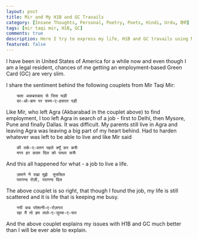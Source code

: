 ```yaml
---
layout: post
title: Mir and My H1B and GC Travails
category: [Insane Thoughts, Personal, Poetry, Poets, Hindi, Urdu, हिंदी]
tags: [mir taqi mir, H1B, GC]
comments: true
description: Here I try to express my life, H1B and GC travails using Mir's couplets.
featured: false
---
```



I have been in United States of America for a while now and even though I am a legal resident, chances of me getting an employment-based Green Card (GC) are very slim. 

I share the sentiment behind the following couplets from Mir Taqi Mir:

        चला अकबराबाद से जिस घड़ी
        दर-ओ-बाम पर चस्म-ए-हसरत पड़ी
  
Like Mir, who left Agra (Akbarabad in the couplet above) to find employment, I too left Agra in search of a job - first to Delhi, then Mysore, Pune and finally Dallas. It was difficult. My parents still live in Agra and leaving Agra was leaving a big part of my heart behind. Had to harden whatever was left to be able to live and like Mir said

        की तर्क-ए-वतन पहले क्यूँ कर करूँ
        मगर हर कदम दिल को पत्थर करूँ
    
And this all happened for what - a job to live a life. 

        ज़माने नें रखा मुझे  मुत्तसिल
        परागन्द रोज़ी, परागन्द दिल
            
The above couplet is so right, that though I found the job, my life is still scattered and it is life that is keeping me busy. 

        गयी कब परेशानी–ए-रोज़गार
        रहा मैं तो हम ताले-ए-जुल्फ-ए-यार
        
        
And the above couplet explains my issues with H1B and GC much better than I will be ever able to explain.

